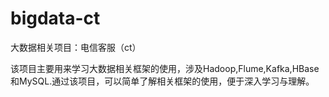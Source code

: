 # bigdata-ct
大数据相关项目：电信客服（ct）

该项目主要用来学习大数据相关框架的使用，涉及Hadoop,Flume,Kafka,HBase和MySQL.通过该项目，可以简单了解相关框架的使用，便于深入学习与理解。
